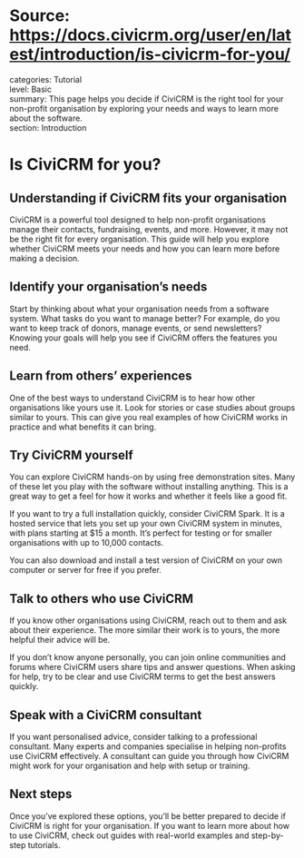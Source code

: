 # Source: https://docs.civicrm.org/user/en/latest/introduction/is-civicrm-for-you/

categories: Tutorial  
level: Basic  
summary: This page helps you decide if CiviCRM is the right tool for your non-profit organisation by exploring your needs and ways to learn more about the software.  
section: Introduction  

# Is CiviCRM for you?

## Understanding if CiviCRM fits your organisation

CiviCRM is a powerful tool designed to help non-profit organisations manage their contacts, fundraising, events, and more. However, it may not be the right fit for every organisation. This guide will help you explore whether CiviCRM meets your needs and how you can learn more before making a decision.

## Identify your organisation’s needs

Start by thinking about what your organisation needs from a software system. What tasks do you want to manage better? For example, do you want to keep track of donors, manage events, or send newsletters? Knowing your goals will help you see if CiviCRM offers the features you need.

## Learn from others’ experiences

One of the best ways to understand CiviCRM is to hear how other organisations like yours use it. Look for stories or case studies about groups similar to yours. This can give you real examples of how CiviCRM works in practice and what benefits it can bring.

## Try CiviCRM yourself

You can explore CiviCRM hands-on by using free demonstration sites. Many of these let you play with the software without installing anything. This is a great way to get a feel for how it works and whether it feels like a good fit.

If you want to try a full installation quickly, consider CiviCRM Spark. It is a hosted service that lets you set up your own CiviCRM system in minutes, with plans starting at $15 a month. It’s perfect for testing or for smaller organisations with up to 10,000 contacts.

You can also download and install a test version of CiviCRM on your own computer or server for free if you prefer.

## Talk to others who use CiviCRM

If you know other organisations using CiviCRM, reach out to them and ask about their experience. The more similar their work is to yours, the more helpful their advice will be.

If you don’t know anyone personally, you can join online communities and forums where CiviCRM users share tips and answer questions. When asking for help, try to be clear and use CiviCRM terms to get the best answers quickly.

## Speak with a CiviCRM consultant

If you want personalised advice, consider talking to a professional consultant. Many experts and companies specialise in helping non-profits use CiviCRM effectively. A consultant can guide you through how CiviCRM might work for your organisation and help with setup or training.

## Next steps

Once you’ve explored these options, you’ll be better prepared to decide if CiviCRM is right for your organisation. If you want to learn more about how to use CiviCRM, check out guides with real-world examples and step-by-step tutorials.